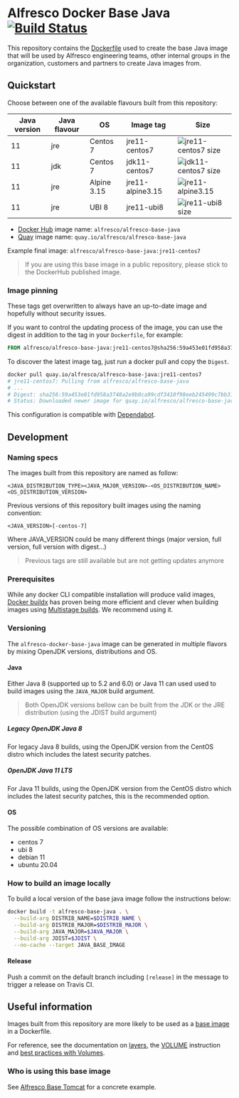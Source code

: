 # Alfresco Docker Base Java [![Build Status](https://travis-ci.com/Alfresco/alfresco-docker-base-java.svg?branch=master)](https://travis-ci.com/Alfresco/alfresco-docker-base-java)

This repository contains the [Dockerfile](Dockerfile) used to create the base
Java image that will be used by Alfresco engineering teams, other internal
groups in the organization, customers and partners to create Java images from.

## Quickstart

Choose between one of the available flavours built from this repository:

Java version | Java flavour | OS          | Image tag        | Size
-------------|--------------|-------------|------------------|-------------------------
11           | jre          | Centos 7    | jre11-centos7    | ![jre11-centos7 size][1]
11           | jdk          | Centos 7    | jdk11-centos7    | ![jdk11-centos7 size][2]
11           | jre          | Alpine 3.15 | jre11-alpine3.15 | ![jre11-alpine3.15][3]
11           | jre          | UBI 8       | jre11-ubi8       | ![jre11-ubi8 size][4]

[1]: https://img.shields.io/docker/image-size/alfresco/alfresco-base-java/jre11-centos7
[2]: https://img.shields.io/docker/image-size/alfresco/alfresco-base-java/jdk11-centos7
[3]: https://img.shields.io/docker/image-size/alfresco/alfresco-base-java/jre11-alpine3.15
[4]: https://img.shields.io/docker/image-size/alfresco/alfresco-base-java/jre11-ubi8

* [Docker Hub](https://hub.docker.com/r/alfresco/alfresco-base-java) image name: `alfresco/alfresco-base-java`
* [Quay](https://quay.io/repository/alfresco/alfresco-base-java) image name: `quay.io/alfresco/alfresco-base-java`

Example final image: `alfresco/alfresco-base-java:jre11-centos7`

> If you are using this base image in a public repository, please stick to the DockerHub published image.

### Image pinning

These tags get overwritten to always have an up-to-date image and hopefully
without security issues.

If you want to control the updating process of the image, you can use the digest
in addition to the tag in your `Dockerfile`, for example:

```dockerfile
FROM alfresco/alfresco-base-java:jre11-centos7@sha256:59a453e01fd958a3748a2e9b0ca99cdf3410f98eeb245499c7bb31696e35bdf4
```

To discover the latest image tag, just run a docker pull and copy the `Digest`.

```sh
docker pull quay.io/alfresco/alfresco-base-java:jre11-centos7
# jre11-centos7: Pulling from alfresco/alfresco-base-java
# ...
# Digest: sha256:59a453e01fd958a3748a2e9b0ca99cdf3410f98eeb245499c7bb31696e35bdf4
# Status: Downloaded newer image for quay.io/alfresco/alfresco-base-java:jre11-centos7
```

This configuration is compatible with [Dependabot](https://docs.github.com/en/code-security/supply-chain-security/keeping-your-dependencies-updated-automatically/configuration-options-for-dependency-updates#configuration-options-for-private-registries).

## Development

### Naming specs

The images built from this repository are named as follow:

`<JAVA_DISTRIBUTION_TYPE><JAVA_MAJOR_VERSION>-<OS_DISTRIBUTION_NAME><OS_DISTRIBUTION_VERSION>`

Previous versions of this repository built images using the naming convention:

`<JAVA_VERSION>[-centos-7]`

Where JAVA_VERSION could be many different things (major version, full version, full version with digest...)

> Previous tags are still available but are not getting updates anymore

### Prerequisites

While any docker CLI compatible installation will produce valid images,
[Docker buildx](https://docs.docker.com/buildx/working-with-buildx/) has proven being
more efficient and clever when building images using
[Multistage builds](https://docs.docker.com/develop/develop-images/multistage-build/).
We recommend using it.

### Versioning

The `alfresco-docker-base-java` image can be generated in multiple flavors by mixing OpenJDK versions, distributions and OS.

#### Java

Either Java 8 (supported up to 5.2 and 6.0) or Java 11 can used used to build images using the `JAVA_MAJOR` build argument.

> Both OpenJDK versions bellow can be built from the JDK or the JRE distribution (using the JDIST build argument)

##### Legacy OpenJDK Java 8

For legacy Java 8 builds, using the OpenJDK version from the CentOS distro which includes the latest security patches.

##### OpenJDK Java 11 LTS

For Java 11 builds, using the OpenJDK version from the CentOS distro which includes the latest security patches, this is the recommended option.

#### OS

The possible combination of OS versions are available:

* centos 7
* ubi 8
* debian 11
* ubuntu 20.04

### How to build an image locally

To build a local version of the base java image follow the instructions below:

```bash
docker build -t alfresco-base-java . \
  --build-arg DISTRIB_NAME=$DISTRIB_NAME \
  --build-arg DISTRIB_MAJOR=$DISTRIB_MAJOR \
  --build-arg JAVA_MAJOR=$JAVA_MAJOR \
  --build-arg JDIST=$JDIST \
  --no-cache --target JAVA_BASE_IMAGE
```

#### Release

Push a commit on the default branch including `[release]` in the message to trigger a release on Travis CI.

## Useful information

Images built from this repository are more likely to be used as a
[base image](https://docs.docker.com/glossary/#base-image) in a Dockerfile.

For reference, see the documentation on [layers](https://docs.docker.com/storage/storagedriver/#container-and-layers),
the [VOLUME](https://docs.docker.com/engine/reference/builder/#volume) instruction
and [best practices with Volumes](https://docs.docker.com/develop/develop-images/dockerfile_best-practices/#volume).

### Who is using this base image

See [Alfresco Base Tomcat](https://github.com/Alfresco/alfresco-docker-base-tomcat/blob/master/Dockerfile)
for a concrete example.
